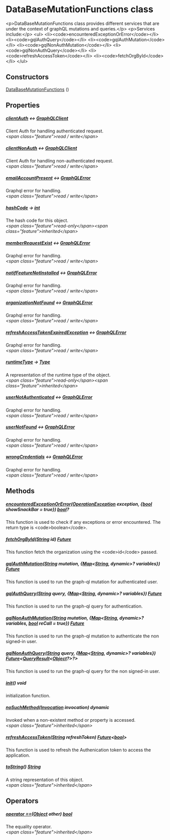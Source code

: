 


# DataBaseMutationFunctions class









\<p\>DataBaseMutationFunctions class provides different services that are under the context of graphQL mutations and queries.\</p\>
\<p\>Services include:\</p\>
\<ul\>
\<li\>\<code\>encounteredExceptionOrError\</code\>\</li\>
\<li\>\<code\>gqlAuthQuery\</code\>\</li\>
\<li\>\<code\>gqlAuthMutation\</code\>\</li\>
\<li\>\<code\>gqlNonAuthMutation\</code\>\</li\>
\<li\>\<code\>gqlNonAuthQuery\</code\>\</li\>
\<li\>\<code\>refreshAccessToken\</code\>\</li\>
\<li\>\<code\>fetchOrgById\</code\>\</li\>
\</ul\>




## Constructors

[DataBaseMutationFunctions](../services_database_mutation_functions/DataBaseMutationFunctions/DataBaseMutationFunctions.md) ()

   


## Properties

##### [clientAuth](../services_database_mutation_functions/DataBaseMutationFunctions/clientAuth.md) &#8596; [GraphQLClient](https:pub.dev/documentation/graphql/5.2.0-beta.4/graphql/GraphQLClient-class.html)



Client Auth for handling authenticated request.  
_\<span class="feature"\>read / write\</span\>_



##### [clientNonAuth](../services_database_mutation_functions/DataBaseMutationFunctions/clientNonAuth.md) &#8596; [GraphQLClient](https:pub.dev/documentation/graphql/5.2.0-beta.4/graphql/GraphQLClient-class.html)



Client Auth for handling non-authenticated request.  
_\<span class="feature"\>read / write\</span\>_



##### [emailAccountPresent](../services_database_mutation_functions/DataBaseMutationFunctions/emailAccountPresent.md) &#8596; [GraphQLError](https:pub.dev/documentation/gql_exec/1.0.1-alpha+1690479830973/execution/GraphQLError-class.html)



Graphql error for handling.  
_\<span class="feature"\>read / write\</span\>_



##### [hashCode](https:api.flutter.dev/flutter/dart-core/Object/hashCode.html) &#8594; [int](https:api.flutter.dev/flutter/dart-core/int-class.html)



The hash code for this object.  
_\<span class="feature"\>read-only\</span\>\<span class="feature"\>inherited\</span\>_



##### [memberRequestExist](../services_database_mutation_functions/DataBaseMutationFunctions/memberRequestExist.md) &#8596; [GraphQLError](https:pub.dev/documentation/gql_exec/1.0.1-alpha+1690479830973/execution/GraphQLError-class.html)



Graphql error for handling.  
_\<span class="feature"\>read / write\</span\>_



##### [notifFeatureNotInstalled](../services_database_mutation_functions/DataBaseMutationFunctions/notifFeatureNotInstalled.md) &#8596; [GraphQLError](https:pub.dev/documentation/gql_exec/1.0.1-alpha+1690479830973/execution/GraphQLError-class.html)



Graphql error for handling.  
_\<span class="feature"\>read / write\</span\>_



##### [organizationNotFound](../services_database_mutation_functions/DataBaseMutationFunctions/organizationNotFound.md) &#8596; [GraphQLError](https:pub.dev/documentation/gql_exec/1.0.1-alpha+1690479830973/execution/GraphQLError-class.html)



Graphql error for handling.  
_\<span class="feature"\>read / write\</span\>_



##### [refreshAccessTokenExpiredException](../services_database_mutation_functions/DataBaseMutationFunctions/refreshAccessTokenExpiredException.md) &#8596; [GraphQLError](https:pub.dev/documentation/gql_exec/1.0.1-alpha+1690479830973/execution/GraphQLError-class.html)



Graphql error for handling.  
_\<span class="feature"\>read / write\</span\>_



##### [runtimeType](https:api.flutter.dev/flutter/dart-core/Object/runtimeType.html) &#8594; [Type](https:api.flutter.dev/flutter/dart-core/Type-class.html)



A representation of the runtime type of the object.  
_\<span class="feature"\>read-only\</span\>\<span class="feature"\>inherited\</span\>_



##### [userNotAuthenticated](../services_database_mutation_functions/DataBaseMutationFunctions/userNotAuthenticated.md) &#8596; [GraphQLError](https:pub.dev/documentation/gql_exec/1.0.1-alpha+1690479830973/execution/GraphQLError-class.html)



Graphql error for handling.  
_\<span class="feature"\>read / write\</span\>_



##### [userNotFound](../services_database_mutation_functions/DataBaseMutationFunctions/userNotFound.md) &#8596; [GraphQLError](https:pub.dev/documentation/gql_exec/1.0.1-alpha+1690479830973/execution/GraphQLError-class.html)



Graphql error for handling.  
_\<span class="feature"\>read / write\</span\>_



##### [wrongCredentials](../services_database_mutation_functions/DataBaseMutationFunctions/wrongCredentials.md) &#8596; [GraphQLError](https:pub.dev/documentation/gql_exec/1.0.1-alpha+1690479830973/execution/GraphQLError-class.html)



Graphql error for handling.  
_\<span class="feature"\>read / write\</span\>_





## Methods

##### [encounteredExceptionOrError](../services_database_mutation_functions/DataBaseMutationFunctions/encounteredExceptionOrError.md)([OperationException](https:pub.dev/documentation/graphql/5.2.0-beta.4/graphql/OperationException-class.html) exception, \{[bool](https:api.flutter.dev/flutter/dart-core/bool-class.html) showSnackBar = true\}) [bool](https:api.flutter.dev/flutter/dart-core/bool-class.html)?



This function is used to check if any exceptions or error encountered. The return type is \<code\>boolean\</code\>.  




##### [fetchOrgById](../services_database_mutation_functions/DataBaseMutationFunctions/fetchOrgById.md)([String](https:api.flutter.dev/flutter/dart-core/String-class.html) id) [Future](https:api.flutter.dev/flutter/dart-async/Future-class.html)



This function fetch the organization using the \<code\>id\</code\> passed.  




##### [gqlAuthMutation](../services_database_mutation_functions/DataBaseMutationFunctions/gqlAuthMutation.md)([String](https:api.flutter.dev/flutter/dart-core/String-class.html) mutation, \{[Map](https:api.flutter.dev/flutter/dart-core/Map-class.html)&lt;[String](https:api.flutter.dev/flutter/dart-core/String-class.html), dynamic\>? variables\}) [Future](https:api.flutter.dev/flutter/dart-async/Future-class.html)



This function is used to run the graph-ql mutation for authenticated user.  




##### [gqlAuthQuery](../services_database_mutation_functions/DataBaseMutationFunctions/gqlAuthQuery.md)([String](https:api.flutter.dev/flutter/dart-core/String-class.html) query, \{[Map](https:api.flutter.dev/flutter/dart-core/Map-class.html)&lt;[String](https:api.flutter.dev/flutter/dart-core/String-class.html), dynamic\>? variables\}) [Future](https:api.flutter.dev/flutter/dart-async/Future-class.html)



This function is used to run the graph-ql query for authentication.  




##### [gqlNonAuthMutation](../services_database_mutation_functions/DataBaseMutationFunctions/gqlNonAuthMutation.md)([String](https:api.flutter.dev/flutter/dart-core/String-class.html) mutation, \{[Map](https:api.flutter.dev/flutter/dart-core/Map-class.html)&lt;[String](https:api.flutter.dev/flutter/dart-core/String-class.html), dynamic\>? variables, [bool](https:api.flutter.dev/flutter/dart-core/bool-class.html) reCall = true\}) [Future](https:api.flutter.dev/flutter/dart-async/Future-class.html)



This function is used to run the graph-ql mutation to authenticate the non signed-in user.  




##### [gqlNonAuthQuery](../services_database_mutation_functions/DataBaseMutationFunctions/gqlNonAuthQuery.md)([String](https:api.flutter.dev/flutter/dart-core/String-class.html) query, \{[Map](https:api.flutter.dev/flutter/dart-core/Map-class.html)&lt;[String](https:api.flutter.dev/flutter/dart-core/String-class.html), dynamic\>? variables\}) [Future](https:api.flutter.dev/flutter/dart-async/Future-class.html)&lt;[QueryResult](https:pub.dev/documentation/graphql/5.2.0-beta.4/graphql/QueryResult-class.html)&lt;[Object](https:api.flutter.dev/flutter/dart-core/Object-class.html)?\>?\>



This function is used to run the graph-ql query for the non signed-in user.  




##### [init](../services_database_mutation_functions/DataBaseMutationFunctions/init.md)() void



initialization function.  




##### [noSuchMethod](https:api.flutter.dev/flutter/dart-core/Object/noSuchMethod.html)([Invocation](https:api.flutter.dev/flutter/dart-core/Invocation-class.html) invocation) dynamic



Invoked when a non-existent method or property is accessed.  
_\<span class="feature"\>inherited\</span\>_



##### [refreshAccessToken](../services_database_mutation_functions/DataBaseMutationFunctions/refreshAccessToken.md)([String](https:api.flutter.dev/flutter/dart-core/String-class.html) refreshToken) [Future](https:api.flutter.dev/flutter/dart-async/Future-class.html)&lt;[bool](https:api.flutter.dev/flutter/dart-core/bool-class.html)\>



This function is used to refresh the Authenication token to access the application.  




##### [toString](https:api.flutter.dev/flutter/dart-core/Object/toString.html)() [String](https:api.flutter.dev/flutter/dart-core/String-class.html)



A string representation of this object.  
_\<span class="feature"\>inherited\</span\>_





## Operators

##### [operator ==](https:api.flutter.dev/flutter/dart-core/Object/operator_equals.html)([Object](https:api.flutter.dev/flutter/dart-core/Object-class.html) other) [bool](https:api.flutter.dev/flutter/dart-core/bool-class.html)



The equality operator.  
_\<span class="feature"\>inherited\</span\>_















